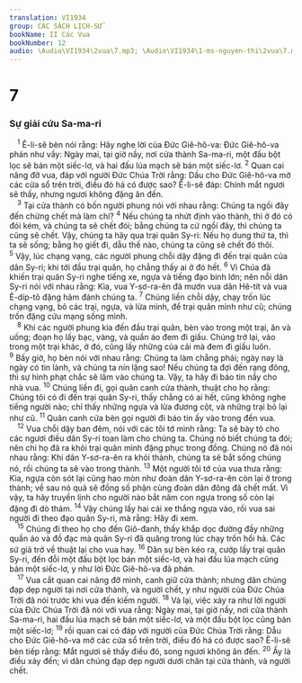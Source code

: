 ```yaml
---
translation: VI1934
group: CÁC SÁCH LỊCH-SỬ
bookName: II Các Vua 
bookNumber: 12
audio: \Audio\VI1934\2vua\7.mp3; \Audio\VI1934\1-ms-nguyen-thi\2vua\7.mp3
---
```


<div class="title"><h1>7</h1><h3>Sự giải cứu Sa-ma-ri</h3></div>
<span class="verse 2vua_7_1"> <sup>1</sup> Ê-li-sê bèn nói rằng: Hãy nghe lời của Đức Giê-hô-va: Đức Giê-hô-va phán như vầy: Ngày mai, tại giờ nầy, nơi cửa thành Sa-ma-ri, một đấu bột lọc sẽ bán một siếc-lơ, và hai đấu lúa mạch sẽ bán một siếc-lơ. </span>
<span class="verse 2vua_7_2"><sup>2</sup> Quan cai nâng đỡ vua, đáp với người Đức Chúa Trời rằng: Dầu cho Đức Giê-hô-va mở các cửa sổ trên trời, điều đó há có được sao? Ê-li-sê đáp: Chính mắt ngươi sẽ thấy, nhưng ngươi không đặng ăn đến. <br/></span>
<span class="verse 2vua_7_3"> <sup>3</sup> Tại cửa thành có bốn người phung nói với nhau rằng: Chúng ta ngồi đây đến chừng chết mà làm chi? </span>
<span class="verse 2vua_7_4"><sup>4</sup> Nếu chúng ta nhứt định vào thành, thì ở đó có đói kém, và chúng ta sẽ chết đói; bằng chúng ta cứ ngồi đây, thì chúng ta cũng sẽ chết. Vậy, chúng ta hãy qua trại quân Sy-ri: Nếu họ dung thứ ta, thì ta sẽ sống; bằng họ giết đi, dẫu thế nào, chúng ta cũng sẽ chết đó thôi. </span>
<span class="verse 2vua_7_5"><sup>5</sup> Vậy, lúc chạng vạng, các người phung chỗi dậy đặng đi đến trại quân của dân Sy-ri; khi tới đầu trại quân, họ chẳng thấy ai ở đó hết. </span>
<span class="verse 2vua_7_6"><sup>6</sup> Vì Chúa đã khiến trại quân Sy-ri nghe tiếng xe, ngựa và tiếng đạo binh lớn; nên nỗi dân Sy-ri nói với nhau rằng: Kìa, vua Y-sơ-ra-ên đã mướn vua dân Hê-tít và vua Ê-díp-tô đặng hãm đánh chúng ta. </span>
<span class="verse 2vua_7_7"><sup>7</sup> Chúng liền chỗi dậy, chạy trốn lúc chạng vạng, bỏ các trại, ngựa, và lừa mình, để trại quân mình như cũ; chúng trốn đặng cứu mạng sống mình. <br/></span>
<span class="verse 2vua_7_8"> <sup>8</sup> Khi các người phung kia đến đầu trại quân, bèn vào trong một trại, ăn và uống; đoạn họ lấy bạc, vàng, và quần áo đem đi giấu. Chúng trở lại, vào trong một trại khác, ở đó, cũng lấy những của cải mà đem đi giấu luôn. </span>
<span class="verse 2vua_7_9"><sup>9</sup> Bấy giờ, họ bèn nói với nhau rằng: Chúng ta làm chẳng phải; ngày nay là ngày có tin lành, và chúng ta nín lặng sao! Nếu chúng ta đợi đến rạng đông, thì sự hình phạt chắc sẽ lâm vào chúng ta. Vậy, ta hãy đi báo tin nầy cho nhà vua. </span>
<span class="verse 2vua_7_10"><sup>10</sup> Chúng liền đi, gọi quân canh cửa thành, thuật cho họ rằng: Chúng tôi có đi đến trại quân Sy-ri, thấy chẳng có ai hết, cũng không nghe tiếng người nào; chỉ thấy những ngựa và lừa đương cột, và những trại bỏ lại như cũ. </span>
<span class="verse 2vua_7_11"><sup>11</sup> Quân canh cửa bèn gọi người đi báo tin ấy vào trong đền vua. <br/></span>
<span class="verse 2vua_7_12"> <sup>12</sup> Vua chỗi dậy ban đêm, nói với các tôi tớ mình rằng: Ta sẽ bày tỏ cho các ngươi điều dân Sy-ri toan làm cho chúng ta. Chúng nó biết chúng ta đói; nên chi họ đã ra khỏi trại quân mình đặng phục trong đồng. Chúng nó đã nói nhau rằng: Khi dân Y-sơ-ra-ên ra khỏi thành, chúng ta sẽ bắt sống chúng nó, rồi chúng ta sẽ vào trong thành. </span>
<span class="verse 2vua_7_13"><sup>13</sup> Một người tôi tớ của vua thưa rằng: Kìa, ngựa còn sót lại cũng hao mòn như đoàn dân Y-sơ-ra-ên còn lại ở trong thành; về sau nó quả sẽ đồng số phận cùng đoàn dân đông đã chết mất. Vì vậy, ta hãy truyền lịnh cho người nào bắt năm con ngựa trong số còn lại đặng đi dò thám. </span>
<span class="verse 2vua_7_14"><sup>14</sup> Vậy chúng lấy hai cái xe thắng ngựa vào, rồi vua sai người đi theo đạo quân Sy-ri, mà rằng: Hãy đi xem. <br/></span>
<span class="verse 2vua_7_15"> <sup>15</sup> Chúng đi theo họ cho đến Giô-đanh, thấy khắp dọc đường đầy những quần áo và đồ đạc mà quân Sy-ri đã quăng trong lúc chạy trốn hối hả. Các sứ giả trở về thuật lại cho vua hay. </span>
<span class="verse 2vua_7_16"><sup>16</sup> Dân sự bèn kéo ra, cướp lấy trại quân Sy-ri, đến đỗi một đấu bột lọc bán một siếc-lơ, và hai đấu lúa mạch cũng bán một siếc-lơ, y như lời Đức Giê-hô-va đã phán. <br/></span>
<span class="verse 2vua_7_17"> <sup>17</sup> Vua cắt quan cai nâng đỡ mình, canh giữ cửa thành; nhưng dân chúng đạp dẹp người tại nơi cửa thành, và người chết, y như người của Đức Chúa Trời đã nói trước khi vua đến kiếm người. </span>
<span class="verse 2vua_7_18"><sup>18</sup> Vả lại, việc xảy ra như lời người của Đức Chúa Trời đã nói với vua rằng: Ngày mai, tại giờ nầy, nơi cửa thành Sa-ma-ri, hai đấu lúa mạch sẽ bán một siếc-lơ, và một đấu bột lọc cũng bán một siếc-lơ; </span>
<span class="verse 2vua_7_19"><sup>19</sup> rồi quan cai có đáp với người của Đức Chúa Trời rằng: Dẫu cho Đức Giê-hô-va mở các cửa sổ trên trời, điều đó há có được sao? Ê-li-sê bèn tiếp rằng: Mắt ngươi sẽ thấy điều đó, song ngươi không ăn đến. </span>
<span class="verse 2vua_7_20"><sup>20</sup> Ấy là điều xảy đến; vì dân chúng đạp dẹp người dưới chân tại cửa thành, và người chết. <br/></span>
